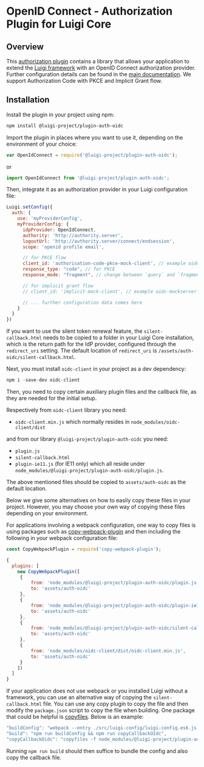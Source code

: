 <!-- meta
{
  "node": {
    "label": "OpenID Connect Plugin",
    "category": {
      "label": "Authorization",
      "collapsible": true
    },
    "metaData": {
      "categoryPosition": 4,
      "position": 3
    }
  }
}
meta -->

# OpenID Connect - Authorization Plugin for Luigi Core

## Overview

This [authorization plugin](https://github.com/SAP/luigi/tree/master/plugins/auth/public/auth-oidc) contains a library that allows your application to extend the [Luigi framework](https://github.com/SAP/luigi/tree/master/core) with an OpenID Connect authorization provider.
Further configuration details can be found in the [main documentation](https://docs.luigi-project.io/docs/authorization-configuration#openid-connect-configuration). We support Authorization Code with PKCE and Implicit Grant flow.

## Installation

Install the plugin in your project using npm:
```bash
npm install @luigi-project/plugin-auth-oidc
```

Import the plugin in places where you want to use it, depending on the environment of your choice:
```javascript
var OpenIdConnect = require('@luigi-project/plugin-auth-oidc');
```
or
```javascript
import OpenIdConnect from '@luigi-project/plugin-auth-oidc';
```

Then, integrate it as an authorization provider in your Luigi configuration file:
```javascript
Luigi.setConfig({
  auth: {
    use: 'myProviderConfig',
    myProviderConfig: {
      idpProvider: OpenIdConnect,
      authority: 'http://authority.server',
      logoutUrl: 'http://authority.server/connect/endsession',
      scope: 'openid profile email',

      // for PKCE flow
      client_id: 'authorisation-code-pkce-mock-client', // example oidc-mockserver client id
      response_type: "code", // for PKCE
      response_mode: "fragment", // change between `query` and `fragment`

      // for implicit grant flow
      // client_id: 'implicit-mock-client', // example oidc-mockserver client id

      // ... further configuration data comes here
    }
  }
})
```

If you want to use the silent token renewal feature, the `silent-callback.html` needs to be copied to a folder in your Luigi Core installation,
which is the return path for the IdP provider, configured through the `redirect_uri` setting. The default location of `redirect_uri` is `/assets/auth-oidc/silent-callback.html`.

Next, you must install `oidc-client` in your project as a dev dependency:

```javascript
npm i -save-dev oidc-client
```

Then, you need to copy certain auxiliary plugin files and the callback file, as they are needed for the initial setup. 

Respectively from `oidc-client` library you need:
- `oidc-client.min.js` which normally resides in `node_modules/oidc-client/dist`

and from our library `@luigi-project/plugin-auth-oidc` you need:
- `plugin.js`
- `silent-callback.html`
- `plugin-ie11.js` (for IE11 only)
which all reside under `node_modules/@luigi-project/plugin-auth-oidc/plugin.js`.

The above mentioned files should be copied to `assets/auth-oidc` as the default location.

Below we give some alternatives on how to easily copy these files in your project. However, you may choose your own way of copying these files depending on your environment.

For applications involving a webpack configuration, one way to copy files is using packages such as [copy-webpack-plugin](https://www.npmjs.com/package/copy-webpack-plugin) and then including the following in your webpack configuration file:



```javascript
const CopyWebpackPlugin = require('copy-webpack-plugin');

{
  plugins: [
    new CopyWebpackPlugin([
     {
         from: 'node_modules/@luigi-project/plugin-auth-oidc/plugin.js',
         to: 'assets/auth-oidc'
     },
     {
         from: 'node_modules/@luigi-project/plugin-auth-oidc/plugin-ie11.js',
         to: 'assets/auth-oidc'
     },
     {
         from: 'node_modules/@luigi-project/plugin-auth-oidc/silent-callback.html',
         to: 'assets/auth-oidc'
     },
     {
         from: 'node_modules/oidc-client/dist/oidc-client.min.js',
         to: 'assets/auth-oidc'
     }
    ])
  ]
}
```

If your application does not use webpack or you installed Luigi without a framework, you can use an alternative way of copying the `silent-callback.html` file. You can use any copy plugin to copy the file and then modify the `package.json` script to copy the file when building. One package that could be helpful is [copyfiles](https://www.npmjs.com/package/copyfiles). Below is an example:

```javascript
"buildConfig": "webpack --entry ./src/luigi-config/luigi-config.es6.js --output-path ./public/assets --output-filename luigi-config.js --mode production",
"build": "npm run buildConfig && npm run copyCallbackOIdc",
"copyCallbackOidc": "copyfiles -f node_modules/@luigi-project/plugin-auth-oidc/silent-callback.html node_modules/@luigi-project/plugin-auth-oidc/plugin.js node_modules/@luigi-project/plugin-auth-oidc/plugin-ie11.js node_modules/oidc-client/dist/oidc-client.min.js public/assets/auth-oidc"
```

Running `npm run build` should then suffice to bundle the config and also copy the callback file.
